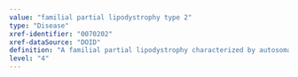 ```yaml
---
value: "familial partial lipodystrophy type 2"
type: "Disease"
xref-identifier: "0070202"
xref-dataSource: "DOID"
definition: "A familial partial lipodystrophy characterized by autosomal dominant inheritance of loss of subcutaneous fat from the limbs and trunk that has_material_basis_in mutation in the LMNA gene on chromosome 1q21."
level: "4"
---
```

